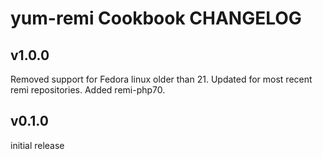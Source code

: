yum-remi Cookbook CHANGELOG
===========================

v1.0.0
------
Removed support for Fedora linux older than 21.
Updated for most recent remi repositories.
Added remi-php70.

v0.1.0
------
initial release
